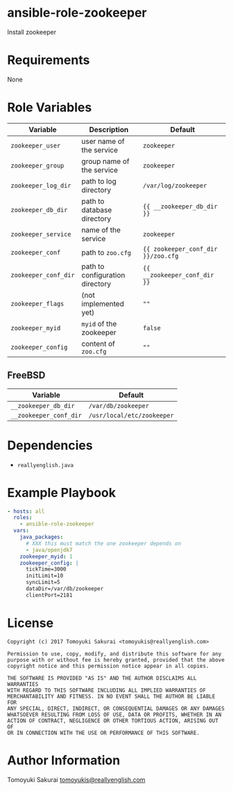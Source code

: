 # ansible-role-zookeeper

Install zookeeper

# Requirements

None

# Role Variables

| Variable | Description | Default |
|----------|-------------|---------|
| `zookeeper_user` | user name of the service | `zookeeper` |
| `zookeeper_group` | group name of the service | `zookeeper` |
| `zookeeper_log_dir` | path to log directory | `/var/log/zookeeper` |
| `zookeeper_db_dir` | path to database directory | `{{ __zookeeper_db_dir }}` |
| `zookeeper_service` | name of the service | `zookeeper` |
| `zookeeper_conf` | path to `zoo.cfg` | `{{ zookeeper_conf_dir }}/zoo.cfg` |
| `zookeeper_conf_dir` | path to configuration directory | `{{ __zookeeper_conf_dir }}` |
| `zookeeper_flags` | (not implemented yet) | `""` |
| `zookeeper_myid` | `myid` of the zookeeper | `false` |
| `zookeeper_config` | content of `zoo.cfg` | `""` |

## FreeBSD

| Variable | Default |
|----------|---------|
| `__zookeeper_db_dir` | `/var/db/zookeeper` |
| `__zookeeper_conf_dir` | `/usr/local/etc/zookeeper` |

# Dependencies

- `reallyenglish.java`

# Example Playbook

```yaml
- hosts: all
  roles:
    - ansible-role-zookeeper
  vars:
    java_packages:
      # XXX this must match the one zookeeper depends on
      - java/openjdk7
    zookeeper_myid: 1
    zookeeper_config: |
      tickTime=3000
      initLimit=10
      syncLimit=5
      dataDir=/var/db/zookeeper
      clientPort=2181
```

# License

```
Copyright (c) 2017 Tomoyuki Sakurai <tomoyukis@reallyenglish.com>

Permission to use, copy, modify, and distribute this software for any
purpose with or without fee is hereby granted, provided that the above
copyright notice and this permission notice appear in all copies.

THE SOFTWARE IS PROVIDED "AS IS" AND THE AUTHOR DISCLAIMS ALL WARRANTIES
WITH REGARD TO THIS SOFTWARE INCLUDING ALL IMPLIED WARRANTIES OF
MERCHANTABILITY AND FITNESS. IN NO EVENT SHALL THE AUTHOR BE LIABLE FOR
ANY SPECIAL, DIRECT, INDIRECT, OR CONSEQUENTIAL DAMAGES OR ANY DAMAGES
WHATSOEVER RESULTING FROM LOSS OF USE, DATA OR PROFITS, WHETHER IN AN
ACTION OF CONTRACT, NEGLIGENCE OR OTHER TORTIOUS ACTION, ARISING OUT OF
OR IN CONNECTION WITH THE USE OR PERFORMANCE OF THIS SOFTWARE.
```

# Author Information

Tomoyuki Sakurai <tomoyukis@reallyenglish.com>
